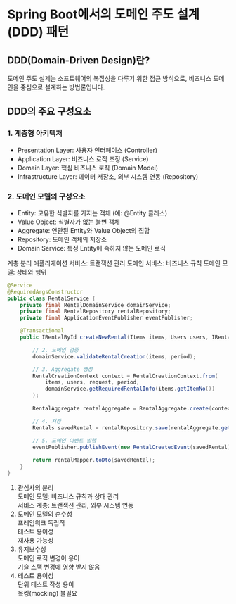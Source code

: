 # Spring Boot에서의 도메인 주도 설계(DDD) 패턴

## DDD(Domain-Driven Design)란?
도메인 주도 설계는 소프트웨어의 복잡성을 다루기 위한 접근 방식으로, 비즈니스 도메인을 중심으로 설계하는 방법론입니다.

## DDD의 주요 구성요소

### 1. 계층형 아키텍처
- Presentation Layer: 사용자 인터페이스 (Controller)
- Application Layer: 비즈니스 로직 조정 (Service)
- Domain Layer: 핵심 비즈니스 로직 (Domain Model)
- Infrastructure Layer: 데이터 저장소, 외부 시스템 연동 (Repository)

### 2. 도메인 모델의 구성요소
- Entity: 고유한 식별자를 가지는 객체 (예: @Entity 클래스)
- Value Object: 식별자가 없는 불변 객체
- Aggregate: 연관된 Entity와 Value Object의 집합
- Repository: 도메인 객체의 저장소
- Domain Service: 특정 Entity에 속하지 않는 도메인 로직

계층 분리
애플리케이션 서비스: 트랜잭션 관리
도메인 서비스: 비즈니스 규칙
도메인 모델: 상태와 행위

``` java
@Service
@RequiredArgsConstructor
public class RentalService {
    private final RentalDomainService domainService;
    private final RentalRepository rentalRepository;
    private final ApplicationEventPublisher eventPublisher;

    @Transactional
    public IRentalById createNewRental(Items items, Users users, IRentalRequests request) {

        // 2. 도메인 검증
        domainService.validateRentalCreation(items, period);

        // 3. Aggregate 생성
        RentalCreationContext context = RentalCreationContext.from(
            items, users, request, period,
            domainService.getRequiredRentalInfo(items.getItemNo())
        );
        
        RentalAggregate rentalAggregate = RentalAggregate.create(context);

        // 4. 저장
        Rentals savedRental = rentalRepository.save(rentalAggregate.getRental());
        
        // 5. 도메인 이벤트 발행
        eventPublisher.publishEvent(new RentalCreatedEvent(savedRental));

        return rentalMapper.toDto(savedRental);
    }
}
```

1. 관심사의 분리  
도메인 모델: 비즈니스 규칙과 상태 관리  
서비스 계층: 트랜잭션 관리, 외부 시스템 연동  
2. 도메인 모델의 순수성  
프레임워크 독립적   
테스트 용이성  
재사용 가능성  
3. 유지보수성  
도메인 로직 변경이 용이  
기술 스택 변경에 영향 받지 않음
4. 테스트 용이성  
단위 테스트 작성 용이  
목킹(mocking) 불필요  